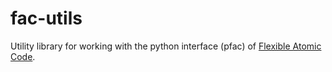 # fac-utils 
Utility library for working with the python interface (pfac) of [Flexible Atomic Code](https://github.com/flexible-atomic-code).